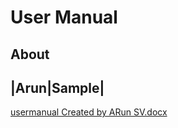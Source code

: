 #  User Manual
## About
|Arun|Sample|
---
[usermanual Created by ARun SV.docx](https://github.com/ArunSV123/Manual/files/10948709/usermanual.Created.by.ARun.SV.docx)
